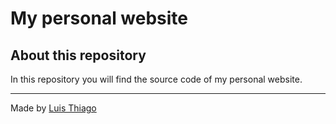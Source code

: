 # My personal website

## About this repository

In this repository you will find the source code of my personal website.

---

Made by [Luis Thiago](https://github.com/LThiago)
